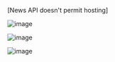 [News API doesn't permit hosting]

![image](https://user-images.githubusercontent.com/92203911/166726870-83270d47-3b53-4cf5-be79-cdc197082a62.png)

![image](https://user-images.githubusercontent.com/92203911/166726608-41d6ba94-6b7a-4e4d-9226-e117d1cef36a.png)

![image](https://user-images.githubusercontent.com/92203911/166726775-a2ba5567-9df8-4c60-a6b9-2fe5e1e0f280.png)
